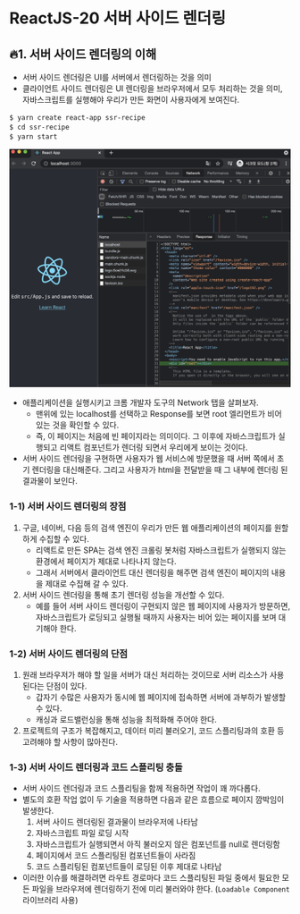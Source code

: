 # ReactJS-20 서버 사이드 렌더링

## 🔥1. 서버 사이드 렌더링의 이해

- 서버 사이드 렌더링은 UI를 서버에서 렌더링하는 것을 의미
- 클라이언트 사이드 렌더링은 UI 렌더링을 브라우저에서 모두 처리하는 것을 의미, 자바스크립트를 실행해야 우리가 만든 화면이 사용자에게 보여진다.

```bash
$ yarn create react-app ssr-recipe
$ cd ssr-recipe
$ yarn start
```

![reactjs-20-01](md-images/reactjs-20-01.png)

- 애플리케이션을 실행시키고 크롬 개발자 도구의 Network 탭을 살펴보자.
  - 맨위에 있는 localhost를 선택하고 Response를 보면 root 엘리먼트가 비어 있는 것을 확인할 수 있다.
  - 즉, 이 페이지는 처음에 빈 페이지라는 의미이다. 그 이후에 자바스크립트가 실행되고 리액트 컴포넌트가 렌더링 되면서 우리에게 보이는 것이다.
- 서버 사이드 렌더링을 구현하면 사용자가 웹 서비스에 방문했을 때 서버 쪽에서 초기 렌더링을 대신해준다. 그리고 사용자가 html을 전달받을 때 그 내부에 렌더링 된 결과물이 보인다.



### 1-1) 서버 사이드 렌더링의 장점

1. 구글, 네이버, 다음 등의 검색 엔진이 우리가 만든 웹 애플리케이션의 페이지를 원할하게 수집할 수 있다.
   - 리액트로 만든 SPA는 검색 엔진 크롤링 봇처럼 자바스크립트가 실행되지 않는 환경에서 페이지가 제대로 나타나지 않는다.
   - 그래서 서버에서 클라이언트 대신 렌더링을 해주면 검색 엔진이 페이지의 내용을 제대로 수집해 갈 수 있다.
2. 서버 사이드 렌더링을 통해 초기 렌더링 성능을 개선할 수 있다.
   - 예를 들어 서버 사이드 렌더링이 구현되지 않은 웹 페이지에 사용자가 방문하면, 자바스크립트가 로딩되고 실행될 때까지 사용자는 비어 있는 페이지를 보며 대기해야 한다.



### 1-2) 서버 사이드 렌더링의 단점

1. 원래 브라우저가 해야 할 일을 서버가 대신 처리하는 것이므로 서버 리소스가 사용된다는 단점이 있다.
   - 갑자기 수많은 사용자가 동시에 웹 페이지에 접속하면 서버에 과부하가 발생할 수 있다.
   - 캐싱과 로드밸런싱을 통해 성능을 최적화해 주어야 한다.
2. 프로젝트의 구조가 복잡해지고, 데이터 미리 불러오기, 코드 스플리팅과의 호환 등 고려해야 할 사항이 많아진다.



### 1-3) 서버 사이드 렌더링과 코드 스플리팅 충돌

- 서버 사이드 렌더링과 코드 스플리팅을 함께 적용하면 작업이 꽤 까다롭다.
- 별도의 호환 작업 없이 두 기술을 적용하면 다음과 같은 흐름으로 페이지 깜박임이 발생한다.
  1. 서버 사이드 렌더링된 결과물이 브라우저에 나타남
  2. 자바스크립트 파일 로딩 시작
  3. 자바스크립트가 실행되면서 아직 불러오지 않은 컴포넌트를 null로 렌더링함
  4. 페이지에서 코드 스플리팅된 컴포넌트들이 사라짐
  5. 코드 스플리팅된 컴포넌트들이 로딩된 이후 제대로 나타남
- 이러한 이슈를 해결하려면 라우트 경로마다 코드 스플리팅된 파일 중에서 필요한 모든 파일을 브라우저에 렌더링하기 전에 미리 불러와야 한다. (`Loadable Component` 라이브러리 사용)